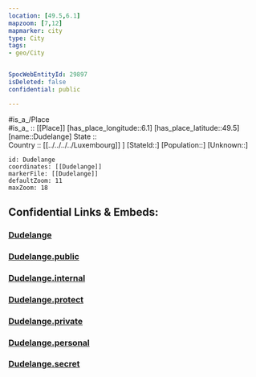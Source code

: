 ```yaml
---
location: [49.5,6.1] 
mapzoom: [7,12] 
mapmarker: city 
type: City
tags:
- geo/City


SpocWebEntityId: 29897
isDeleted: false
confidential: public

---
```

#is_a_/Place  
#is_a_ :: [[Place]] 
[has_place_longitude::6.1] 
[has_place_latitude::49.5] 
[name::Dudelange] 
State ::  
Country :: [[../../../../Luxembourg]] ] 
[StateId::] 
[Population::] 
[Unknown::] 


```leaflet
id: Dudelange
coordinates: [[Dudelange]] 
markerFile: [[Dudelange]] 
defaultZoom: 11 
maxZoom: 18
```


## Confidential Links & Embeds: 

### [Dudelange](/_Standards/Earth/Continent/Europe/Europe~West/Luxembourg/City/Dudelange.md) 

### [Dudelange.public](/_public/Earth/Continent/Europe/Europe~West/Luxembourg/City/Dudelange.public.md) 

### [Dudelange.internal](/_internal/Earth/Continent/Europe/Europe~West/Luxembourg/City/Dudelange.internal.md) 

### [Dudelange.protect](/_protect/Earth/Continent/Europe/Europe~West/Luxembourg/City/Dudelange.protect.md) 

### [Dudelange.private](/_private/Earth/Continent/Europe/Europe~West/Luxembourg/City/Dudelange.private.md) 

### [Dudelange.personal](/_personal/Earth/Continent/Europe/Europe~West/Luxembourg/City/Dudelange.personal.md) 

### [Dudelange.secret](/_secret/Earth/Continent/Europe/Europe~West/Luxembourg/City/Dudelange.secret.md)

